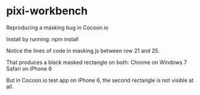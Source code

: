 # pixi-workbench
Reproducing a masking bug in Cocoon.io

Install by running: npm install

Notice the lines of code in masking.js between row 21 and 25.

That produces a black masked rectangle on both:
Chrome on Windows 7
Safari on iPhone 6

But in Cocoon.io test app on iPhone 6, the second rectangle is not visible at all.